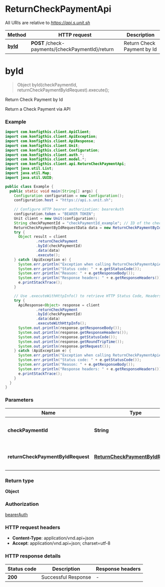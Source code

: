 # ReturnCheckPaymentApi

All URIs are relative to *https://api.s.unit.sh*

| Method | HTTP request | Description |
|------------- | ------------- | -------------|
| [**byId**](ReturnCheckPaymentApi.md#byId) | **POST** /check-payments/{checkPaymentId}/return | Return Check Payment by Id |


<a name="byId"></a>
# **byId**
> Object byId(checkPaymentId, returnCheckPaymentByIdRequest).execute();

Return Check Payment by Id

Return a Check Payment via API 

### Example
```java
import com.konfigthis.client.ApiClient;
import com.konfigthis.client.ApiException;
import com.konfigthis.client.ApiResponse;
import com.konfigthis.client.Unit;
import com.konfigthis.client.Configuration;
import com.konfigthis.client.auth.*;
import com.konfigthis.client.model.*;
import com.konfigthis.client.api.ReturnCheckPaymentApi;
import java.util.List;
import java.util.Map;
import java.util.UUID;

public class Example {
  public static void main(String[] args) {
    Configuration configuration = new Configuration();
    configuration.host = "https://api.s.unit.sh";
    
    // Configure HTTP bearer authorization: bearerAuth
    configuration.token = "BEARER TOKEN";
    Unit client = new Unit(configuration);
    String checkPaymentId = "checkPaymentId_example"; // ID of the check payment to return
    ReturnCheckPaymentByIdRequestData data = new ReturnCheckPaymentByIdRequestData();
    try {
      Object result = client
              .returnCheckPayment
              .byId(checkPaymentId)
              .data(data)
              .execute();
    } catch (ApiException e) {
      System.err.println("Exception when calling ReturnCheckPaymentApi#byId");
      System.err.println("Status code: " + e.getStatusCode());
      System.err.println("Reason: " + e.getResponseBody());
      System.err.println("Response headers: " + e.getResponseHeaders());
      e.printStackTrace();
    }

    // Use .executeWithHttpInfo() to retrieve HTTP Status Code, Headers and Request
    try {
      ApiResponse<Object> response = client
              .returnCheckPayment
              .byId(checkPaymentId)
              .data(data)
              .executeWithHttpInfo();
      System.out.println(response.getResponseBody());
      System.out.println(response.getResponseHeaders());
      System.out.println(response.getStatusCode());
      System.out.println(response.getRoundTripTime());
      System.out.println(response.getRequest());
    } catch (ApiException e) {
      System.err.println("Exception when calling ReturnCheckPaymentApi#byId");
      System.err.println("Status code: " + e.getStatusCode());
      System.err.println("Reason: " + e.getResponseBody());
      System.err.println("Response headers: " + e.getResponseHeaders());
      e.printStackTrace();
    }
  }
}

```

### Parameters

| Name | Type | Description  | Notes |
|------------- | ------------- | ------------- | -------------|
| **checkPaymentId** | **String**| ID of the check payment to return | |
| **returnCheckPaymentByIdRequest** | [**ReturnCheckPaymentByIdRequest**](ReturnCheckPaymentByIdRequest.md)| Return Check Payment Request | |

### Return type

**Object**

### Authorization

[bearerAuth](../README.md#bearerAuth)

### HTTP request headers

 - **Content-Type**: application/vnd.api+json
 - **Accept**: application/vnd.api+json; charset=utf-8

### HTTP response details
| Status code | Description | Response headers |
|-------------|-------------|------------------|
| **200** | Successful Response |  -  |

